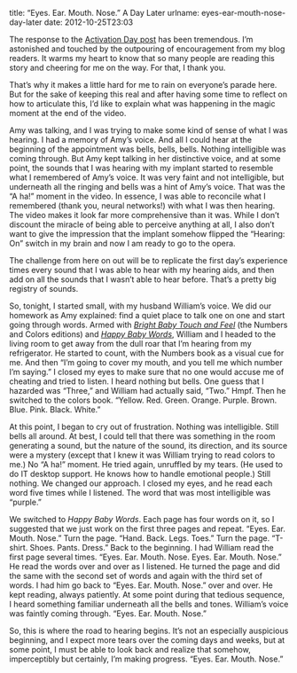 title: &ldquo;Eyes. Ear. Mouth. Nose.&rdquo; A Day Later
urlname: eyes-ear-mouth-nose-day-later
date: 2012-10-25T23:03

The response to the [Activation Day post][a] has been tremendous. I&#x02bc;m
astonished and touched by the outpouring of encouragement from my blog readers.
It warms my heart to know that so many people are reading this story and
cheering for me on the way. For that, I thank you.

[a]: {filename}/2012-10-24-what-i-saw-at-activation-appointment.md

That&#x02bc;s why it makes a little hard for me to rain on everyone&#x02bc;s
parade here. But for the sake of keeping this real and after having some time to
reflect on how to articulate this, I&#x02bc;d like to explain what was happening
in the magic moment at the end of the video.

Amy was talking, and I was trying to make some kind of sense of what I was
hearing. I had a memory of Amy&#x02bc;s voice. And all I could hear at the
beginning of the appointment was bells, bells, bells. Nothing intelligible was
coming through. But Amy kept talking in her distinctive voice, and at some
point, the sounds that I was hearing with my implant started to resemble what I
remembered of Amy&#x02bc;s voice. It was very faint and not intelligible, but
underneath all the ringing and bells was a hint of Amy&#x02bc;s voice. That was
the &ldquo;A ha!&rdquo; moment in the video. In essence, I was able to reconcile
what I remembered (thank you, neural networks!) with what I was then hearing.
The video makes it look far more comprehensive than it was. While I don&#x02bc;t
discount the miracle of being able to perceive anything at all, I also
don&#x02bc;t want to give the impression that the implant somehow flipped the
&ldquo;Hearing: On&rdquo; switch in my brain and now I am ready to go to the
opera.

The challenge from here on out will be to replicate the first day&#x02bc;s
experience times every sound that I was able to hear with my hearing aids, and
then add on all the sounds that I wasn&#x02bc;t able to hear before.
That&#x02bc;s a pretty big registry of sounds.

So, tonight, I started small, with my husband William&#x02bc;s voice. We did our
homework as Amy explained: find a quiet place to talk one on one and start going
through words. Armed with [*Bright Baby Touch and Feel*][b] (the Numbers and
Colors editions) and [*Happy Baby Words*][c], William and I headed to the
living room to get away from the dull roar that I&#x02bc;m hearing from my
refrigerator. He started to count, with the Numbers book as a visual cue for me.
And then &ldquo;I&#x02bc;m going to cover my mouth, and you tell me which number
I&#x02bc;m saying.&rdquo; I closed my eyes to make sure that no one would accuse
me of cheating and tried to listen. I heard nothing but bells. One guess that I
hazarded was &ldquo;Three,&rdquo; and William had actually said,
&ldquo;Two.&rdquo; Hmpf. Then he switched to the colors book. &ldquo;Yellow.
Red. Green. Orange. Purple. Brown. Blue. Pink. Black. White.&rdquo;

[b]: https://us.macmillan.com/books/9781429957397/bright-baby-numbers
[c]: https://www.amazon.com/dp/0312490097

At this point, I began to cry out of frustration. Nothing was intelligible.
Still bells all around. At best, I could tell that there was something in the
room generating a sound, but the nature of the sound, its direction, and its
source were a mystery (except that I knew it was William trying to read colors
to me.) No &ldquo;A ha!&rdquo; moment. He tried again, unruffled by my tears.
(He used to do IT desktop support. He knows how to handle emotional people.)
Still nothing. We changed our approach. I closed my eyes, and he read each word
five times while I listened. The word that was most intelligible was
&ldquo;purple.&rdquo;

We switched to _Happy Baby Words_. Each page has four words on it, so I
suggested that we just work on the first three pages and repeat. &ldquo;Eyes.
Ear. Mouth. Nose.&rdquo; Turn the page. &ldquo;Hand. Back. Legs. Toes.&rdquo;
Turn the page. &ldquo;T-shirt. Shoes. Pants. Dress.&rdquo; Back to the
beginning. I had William read the first page several times. &ldquo;Eyes. Ear.
Mouth. Nose. Eyes. Ear. Mouth. Nose.&rdquo; He read the words over and over as I
listened. He turned the page and did the same with the second set of words and
again with the third set of words. I had him go back to &ldquo;Eyes. Ear. Mouth.
Nose.&rdquo; over and over. He kept reading, always patiently. At some point
during that tedious sequence, I heard something familiar underneath all the
bells and tones. William&#x02bc;s voice was faintly coming through. &ldquo;Eyes.
Ear. Mouth. Nose.&rdquo;

So, this is where the road to hearing begins. It&#x02bc;s not an especially
auspicious beginning, and I expect more tears over the coming days and weeks,
but at some point, I must be able to look back and realize that somehow,
imperceptibly but certainly, I&#x02bc;m making progress. &ldquo;Eyes. Ear.
Mouth. Nose.&rdquo;
